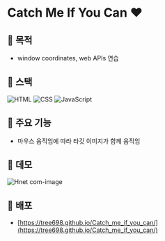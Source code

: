 # Catch Me If You Can :heart:

## 🌟 목적

- window coordinates, web APIs 연습

## 🌟 스택
![HTML](https://img.shields.io/badge/-HTML5-F05032?style=flate&logo=html5&logoColor=ffffff)
![CSS](https://img.shields.io/badge/-CSS-007ACC?style=flat&logo=css3)
![JavaScript](https://img.shields.io/badge/-JavaScript-%23F7DF1C?style=flate&logo=javascript&logoColor=000000&labelColor=%23F7DF1C&color=%23F7DF1C)

## 🌟 주요 기능

- 마우스 움직임에 따라 타깃 이미지가 함께 움직임

## 🌟 데모

![Hnet com-image](https://user-images.githubusercontent.com/53497516/167249574-f1491538-de33-4874-abae-c49e375f053d.gif)

## 🌟 배포

- [https://tree698.github.io/Catch_me_if_you_can/](https://tree698.github.io/Catch_me_if_you_can/)
